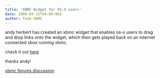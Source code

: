 ```yaml
---
title: 'XBMC Widget for OS-X users'
date: 2006-04-15T04:00:00Z
author: Team XBMC
---
```

andy herbert has created an xbmc widget that enables os-x users to drag and drop links onto the widget, which then gets played back on an internet connected xbox running xbmc.

 check it out [here](http://homepage.mac.com/andy.herbert/xbmc_widget/)

 thanks andy!

 [xbmc forums discussion](https://forum.kodi.tv/showthread.php?tid=19448&amp;amp;amp%3bhighlight=osx+widget)

 